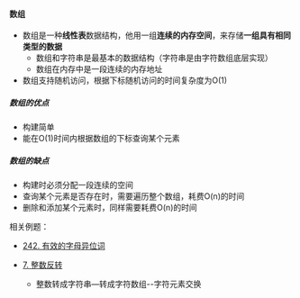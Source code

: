 #### 数组

- 数组是一种**线性表**数据结构，他用一组**连续的内存空间**，来存储**一组具有相同类型的数据**
  - 数组和字符串是最基本的数据结构（字符串是由字符数组底层实现）
  - 数组在内存中是一段连续的内存地址
- 数组支持随机访问，根据下标随机访问的时间复杂度为O(1)

##### 数组的优点

- 构建简单
- 能在O(1)时间内根据数组的下标查询某个元素

##### 数组的缺点

- 构建时必须分配一段连续的空间
- 查询某个元素是否存在时，需要遍历整个数组，耗费O(n)的时间
- 删除和添加某个元素时，同样需要耗费O(n)的时间



相关例题：

- [242. 有效的字母异位词](https://leetcode-cn.com/problems/valid-anagram/)

- [7. 整数反转](https://leetcode-cn.com/problems/reverse-integer/)

  - 整数转成字符串—转成字符数组--字符元素交换
  



























